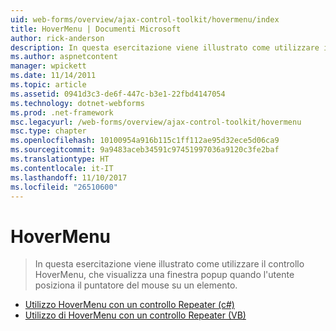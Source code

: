 ```yaml
---
uid: web-forms/overview/ajax-control-toolkit/hovermenu/index
title: HoverMenu | Documenti Microsoft
author: rick-anderson
description: In questa esercitazione viene illustrato come utilizzare il controllo HoverMenu, che visualizza una finestra popup quando l'utente posiziona il puntatore del mouse su un elemento.
ms.author: aspnetcontent
manager: wpickett
ms.date: 11/14/2011
ms.topic: article
ms.assetid: 0941d3c3-de6f-447c-b3e1-22fbd4147054
ms.technology: dotnet-webforms
ms.prod: .net-framework
msc.legacyurl: /web-forms/overview/ajax-control-toolkit/hovermenu
msc.type: chapter
ms.openlocfilehash: 10100954a916b115c1ff112ae95d32ece5d06ca9
ms.sourcegitcommit: 9a9483aceb34591c97451997036a9120c3fe2baf
ms.translationtype: HT
ms.contentlocale: it-IT
ms.lasthandoff: 11/10/2017
ms.locfileid: "26510600"
---
```

<a name="hovermenu"></a>HoverMenu
====================
> In questa esercitazione viene illustrato come utilizzare il controllo HoverMenu, che visualizza una finestra popup quando l'utente posiziona il puntatore del mouse su un elemento.


- [Utilizzo HoverMenu con un controllo Repeater (c#)](using-hovermenu-with-a-repeater-control-cs.md)
- [Utilizzo di HoverMenu con un controllo Repeater (VB)](using-hovermenu-with-a-repeater-control-vb.md)
